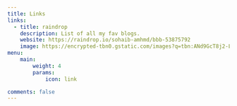 ```yaml
---
title: Links
links:
  - title: raindrop
    description: List of all my fav blogs.
    website: https://raindrop.io/sohaib-amhmd/bbb-53875792
    image: https://encrypted-tbn0.gstatic.com/images?q=tbn:ANd9GcT8j2-Ljryu_k5nWhcia7A0_hMrim0bfASYhQ
menu:
    main:
        weight: 4
        params:
            icon: link

comments: false
---
```


